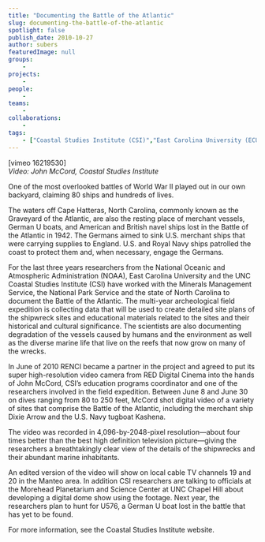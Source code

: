 ```yaml
---
title: "Documenting the Battle of the Atlantic"
slug: documenting-the-battle-of-the-atlantic
spotlight: false
publish_date: 2010-10-27
author: subers
featuredImage: null
groups:
    - 
projects:
    - 
people:
    - 
teams: 
    - 
collaborations:
    - 
tags:
    - ["Coastal Studies Institute (CSI)","East Carolina University (ECU)","Minerals Management Service","National Oceanic and Atmospheric Administration (NOAA)","National Park Service","RED"]
---
```

<p>[vimeo 16219530]<br /><em>Video: John McCord, Coastal Studies Institute</em></p>
<p>One of the most overlooked battles of World War II played out in our own backyard, claiming 80 ships and hundreds of lives.</p>
<p>The waters off Cape Hatteras, North Carolina, commonly known as the Graveyard of the Atlantic, are also the resting place of merchant vessels, German U boats, and American and British navel ships lost in the Battle of the Atlantic in 1942. The Germans aimed to sink U.S. merchant ships that were carrying supplies to England. U.S. and Royal Navy ships patrolled the coast to protect them and, when necessary, engage the Germans.<!--more--></p>
<p>For the last three years researchers from the National Oceanic and Atmospheric Administration (NOAA), East Carolina University and the UNC Coastal Studies Institute (CSI) have worked with the Minerals Management Service, the National Park Service and the state of North Carolina to document the Battle of the Atlantic. The multi-year archeological field expedition is collecting data that will be used to create detailed site plans of the shipwreck sites and educational materials related to the sites and their historical and cultural significance. The scientists are also documenting degradation of the vessels caused by humans and the environment as well as the diverse marine life that live on the reefs that now grow on many of the wrecks.</p>
<p>In June of 2010 RENCI became a partner in the project and agreed to put its super high-resolution video camera from RED Digital Cinema into the hands of John McCord, CSI’s education programs coordinator and one of the researchers involved in the field expedition. Between June 8 and June 30 on dives ranging from 80 to 250 feet, McCord shot digital video of a variety of sites that comprise the Battle of the Atlantic, including the merchant ship Dixie Arrow and the U.S. Navy tugboat Kashena.</p>
<p>The video was recorded in 4,096-by-2048-pixel resolution—about four times better than the best high definition television picture—giving the researchers a breathtakingly clear view of the details of the shipwrecks and their abundant marine inhabitants.</p>
<p>An edited version of the video will show on local cable TV channels 19 and 20 in the Manteo area. In addition CSI researchers are talking to officials at the Morehead Planetarium and Science Center at UNC Chapel Hill about developing a digital dome show using the footage. Next year, the researchers plan to hunt for U576, a German U boat lost in the battle that has yet to be found.</p>
<p>For more information, see the Coastal Studies Institute website.</p>

